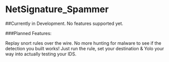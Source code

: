 # NetSignature_Spammer

##Currently in Development. No features supported yet.

###Planned Features:

Replay snort rules over the wire.  No more hunting for malware to see if the detection you built works! Just run the rule, set your destination & Yolo your way into actually testing your IDS.
